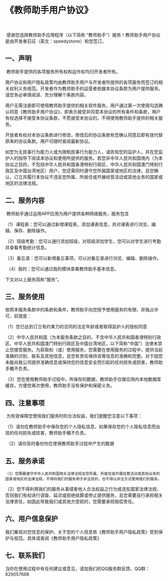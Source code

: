 # 《**教师助手用户协议**》

​			

​			感谢您选择教师助手应用程序（以下简称 “教师助手”）服务！教师助手用户协议是由开发者石征（英文：speedystone）和您签订。



## 一、**声明**

​		教师助手提供的各项服务所有权和运作权均归开发者所有。

​		用户协议和用户隐私政策均由教师助手用户与开发者所提供的各项服务而签订的相关权利义务规范。开发者作为教师助手的运营者依据本协议条款为用户提供服务。请您务必审慎阅读、充分理解个条款内容。

​		用户无需注册即可使用教师助手提供的相关软件服务，用户通过第一次使用勾选确认同意《教师助手用户协议》，即表示接受并同意本协议的所有条件和条款，用户有权选择不接受本协议条款，不愿接受本协议的，不得使用教师助手提供的相关服务。

​		开放者有权对本协议条款进行修改，修改后的协议条款有您确认同意后即有效代替原来的协议条款。用户可随时查阅最新协议。

​		如您为无民事行为能力人或为限制民事行为能力人，请告知您的监护人，并在您监护人的指导下阅读本协议和使用所提供的服务。若您非中华人民共和国境内（为本协议之目的，不包括中华人民共和国香港特别行政区、中华人民共和国澳门特别行政区及中国台湾地区）用户，您还需同时遵守您所属国家或地区的法律，且您确认，订立并履行本协议不违反您所属、所居住或开展经营活动或其他业务的国家或地区的法律法规。 



## **二、服务内容**

​		教师助手通过运用APP应用为用户提供各种网络服务，服务包含

​		（1）课程表：您可以通过新增课程表，添加课表信息，并对课表进行浏览、编辑、保存、删除操作。

​		（2）班级考勤：您可以通行添加班级，对班级添加学生，您可以对学生进行考勤并查看考勤统计信息。

​		（3）备忘录：您可以新增备忘事项，可以对备忘录进行浏览、编辑、删除操作。

​		（4）我的：您可以通过我的模块查看教师助手基本信息。

  下文对以上服务简称“服务”。



## **三、服务使用**

​		依照本服务条款中的条款和条件，教师助手向您授予使用服务的有限、非独占许可，前提是：

​       （1）您已达到订立有约束力的合同的法定年龄或者取得监护人的授权同意

​	   （2）中华人民共和国（为本服务条款之目的，不含中华人民共和国香港特别行政区、中华人民共和国澳门特别行政区及中国台湾地区，以下简称“中国”）法律未禁止您接受服务。为获取和（或）使用服务，您需要在使用服务的过程中，提供当前准确的识别、联系及其他信息，且您有责任保持该等信息的准确和完整。对于因您未能向我公司提供准确信息或保持您的信息安全而引起的任何损失或损害，教师助手概不负责。

​	（3）您在使用教师助手过程中，所保存的数据，教师助手仅做应用内本地数据库缓存，方便您再次使用，教师助手没有保护和保密义务。



## 四、注意事项

​		为有效保障您使用我们服务时的合法权益，我们提醒您注意以下事项：

​		（1）请勿在教师助手中保存您的个人隐私信息，如果保存您的个人隐私信息而出现的任何损失或损害，教师助手概不负责。

​		（2）请你及时备份你在使用教师助手过程中产生的数据



## 五、服务承诺

 	（1）您需要遵守中华人民共和国相关法律法规及您所属、所居住或开展经营活动或其他业务的国家或地区的法律法规，不得将我们的服务用于非法目的，也不得以非法方式使用我们的服务。

​     （2）您不得利用我们的服务从事侵害他人合法权益之行为或违反国家法律法规，否则我们有权进行调查、延迟或拒绝结算或停止提供服务，且您需要自行承担相关法律责任，如因此导致我们或其他方受损的，您需要承担赔偿责任。



## 六、用户信息保护

​		我们重视对您信息的保护。关于您的个人信息依《教师助手用户隐私政策》受到保护与规范。具体请查阅《教师助手用户隐私政策》



## 七、联系我们

​		当你在使用过程中有任何建议或意见，请加我们的QQ服务群反馈，QQ群：829057668









